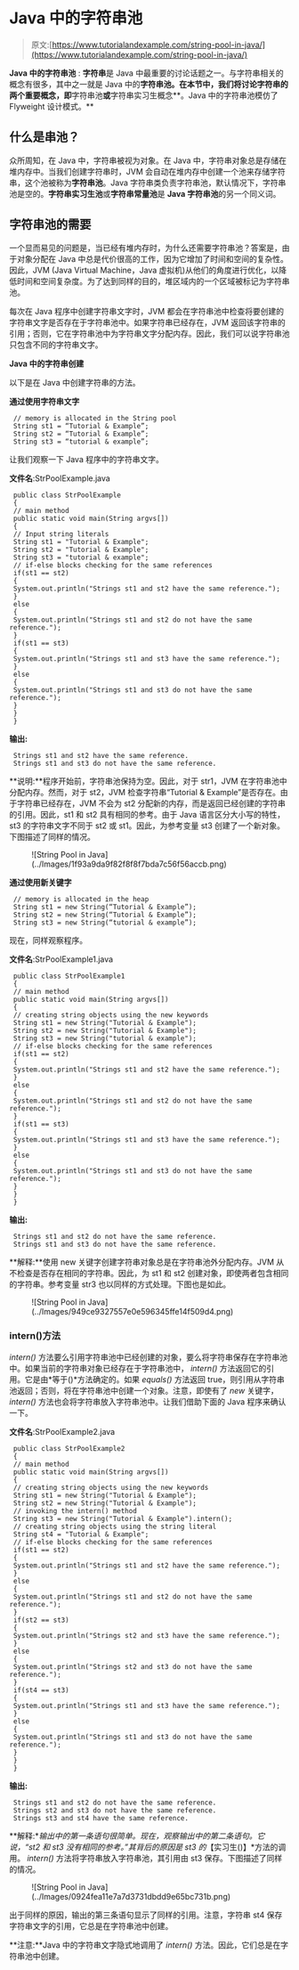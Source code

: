 # Java 中的字符串池

> 原文:[https://www.tutorialandexample.com/string-pool-in-java/](https://www.tutorialandexample.com/string-pool-in-java/)

**Java 中的字符串池** : **字符串**是 Java 中最重要的讨论话题之一。与字符串相关的概念有很多，其中之一就是 Java 中的**字符串池。在本节中，我们将讨论字符串的两个重要概念，即**字符串池**或**字符串实习生概念**。Java 中的字符串池模仿了 Flyweight 设计模式。**

## 什么是串池？

众所周知，在 Java 中，字符串被视为对象。在 Java 中，字符串对象总是存储在堆内存中。当我们创建字符串时，JVM 会自动在堆内存中创建一个池来存储字符串，这个池被称为**字符串池**。Java 字符串类负责字符串池，默认情况下，字符串池是空的。**字符串实习生池**或**字符串常量池**是 **Java 字符串池**的另一个同义词。

## 字符串池的需要

一个显而易见的问题是，当已经有堆内存时，为什么还需要字符串池？答案是，由于对象分配在 Java 中总是代价很高的工作，因为它增加了时间和空间的复杂性。因此，JVM (Java Virtual Machine，Java 虚拟机)从他们的角度进行优化，以降低时间和空间复杂度。为了达到同样的目的，堆区域内的一个区域被标记为字符串池。

每次在 Java 程序中创建字符串文字时，JVM 都会在字符串池中检查将要创建的字符串文字是否存在于字符串池中。如果字符串已经存在，JVM 返回该字符串的引用；否则，它在字符串池中为字符串文字分配内存。因此，我们可以说字符串池只包含不同的字符串文字。

**Java 中的字符串创建**

以下是在 Java 中创建字符串的方法。

**通过使用字符串文字**

```
 // memory is allocated in the String pool
 String st1 = “Tutorial & Example”;
 String st2 = “Tutorial & Example”;
 String st3 = “tutorial & example”; 
```

让我们观察一下 Java 程序中的字符串文字。

**文件名**:StrPoolExample.java

```
 public class StrPoolExample
 { 
 // main method
 public static void main(String argvs[])
 {
 // Input string literals
 String st1 = "Tutorial & Example";
 String st2 = "Tutorial & Example";
 String st3 = "tutorial & example";
 // if-else blocks checking for the same references
 if(st1 == st2)
 {
 System.out.println("Strings st1 and st2 have the same reference.");
 }
 else
 {
 System.out.println("Strings st1 and st2 do not have the same reference.");   
 }
 if(st1 == st3)
 {
 System.out.println("Strings st1 and st3 have the same reference.");
 }
 else
 {
 System.out.println("Strings st1 and st3 do not have the same reference.");
 }
 }
 } 
```

**输出:**

```
 Strings st1 and st2 have the same reference.
 Strings st1 and st3 do not have the same reference. 
```

**说明:**程序开始前，字符串池保持为空。因此，对于 str1，JVM 在字符串池中分配内存。然而，对于 st2，JVM 检查字符串“Tutorial & Example”是否存在。由于字符串已经存在，JVM 不会为 st2 分配新的内存，而是返回已经创建的字符串的引用。因此，st1 和 st2 具有相同的参考。由于 Java 语言区分大小写的特性，st3 的字符串文字不同于 st2 或 st1。因此，为参考变量 st3 创建了一个新对象。下图描述了同样的情况。

<figure class="wp-block-image size-large">![String Pool in Java](../Images/1f93a9da9f82f8f8f7bda7c56f56accb.png)</figure>

**通过使用新关键字**

```
 // memory is allocated in the heap
 String st1 = new String(“Tutorial & Example”);
 String st2 = new String(“Tutorial & Example”);
 String st3 = new String(“tutorial & example”); 
```

现在，同样观察程序。

**文件名**:StrPoolExample1.java

```
 public class StrPoolExample1
 { 
 // main method
 public static void main(String argvs[])
 {
 // creating string objects using the new keywords
 String st1 = new String("Tutorial & Example");
 String st2 = new String("Tutorial & Example");
 String st3 = new String("tutorial & example");
 // if-else blocks checking for the same references
 if(st1 == st2)
 {
 System.out.println("Strings st1 and st2 have the same reference.");
 }
 else
 {
 System.out.println("Strings st1 and st2 do not have the same reference.");   
 }
 if(st1 == st3)
 {
 System.out.println("Strings st1 and st3 have the same reference.");
 }
 else
 {
 System.out.println("Strings st1 and st3 do not have the same reference.");
 }
 }
 } 
```

**输出:**

```
 Strings st1 and st2 do not have the same reference.
 Strings st1 and st3 do not have the same reference. 
```

**解释:**使用 new 关键字创建字符串对象总是在字符串池外分配内存。JVM 从不检查是否存在相同的字符串。因此，为 st1 和 st2 创建对象，即使两者包含相同的字符串。参考变量 str3 也以同样的方式处理。下图也是如此。

<figure class="wp-block-image size-large">![String Pool in Java](../Images/949ce9327557e0e596345ffe14f509d4.png)</figure>

### intern()方法

*intern()* 方法要么引用字符串池中已经创建的对象，要么将字符串保存在字符串池中。如果当前的字符串对象已经存在于字符串池中， *intern()* 方法返回它的引用。它是由*等于()*方法确定的。如果 *equals()* 方法返回 true，则引用从字符串池返回；否则，将在字符串池中创建一个对象。注意，即使有了 *new* 关键字， *intern()* 方法也会将字符串放入字符串池中。让我们借助下面的 Java 程序来确认一下。

**文件名**:StrPoolExample2.java

```
 public class StrPoolExample2
 { 
 // main method
 public static void main(String argvs[])
 {
 // creating string objects using the new keywords
 String st1 = new String("Tutorial & Example");
 String st2 = new String("Tutorial & Example");
 // invoking the intern() method
 String st3 = new String("Tutorial & Example").intern();
 // creating string objects using the string literal
 String st4 = "Tutorial & Example";
 // if-else blocks checking for the same references
 if(st1 == st2)
 {
 System.out.println("Strings st1 and st2 have the same reference.");
 }
 else
 {
 System.out.println("Strings st1 and st2 do not have the same reference.");   
 }
 if(st2 == st3)
 {
 System.out.println("Strings st2 and st3 have the same reference.");
 }
 else
 {
 System.out.println("Strings st2 and st3 do not have the same reference.");
 }
 if(st4 == st3)
 {
 System.out.println("Strings st1 and st3 have the same reference.");
 }
 else
 {
 System.out.println("Strings st1 and st3 do not have the same reference.");
 }
 }
 } 
```

**输出:**

```
 Strings st1 and st2 do not have the same reference.
 Strings st2 and st3 do not have the same reference.
 Strings st3 and st4 have the same reference. 
```

**解释:**输出中的第一条语句很简单。现在，观察输出中的第二条语句。它说，“st2 和 st3 没有相同的参考。”其背后的原因是 st3 的*【实习生()】*方法的调用。 *intern()* 方法将字符串放入字符串池，其引用由 st3 保存。下图描述了同样的情况。

<figure class="wp-block-image size-large">![String Pool in Java](../Images/0924fea11e7a7d3731dbdd9e65bc731b.png)</figure>

出于同样的原因，输出的第三条语句显示了同样的引用。注意，字符串 st4 保存字符串文字的引用，它总是在字符串池中创建。

**注意:**Java 中的字符串文字隐式地调用了 *intern()* 方法。因此，它们总是在字符串池中创建。